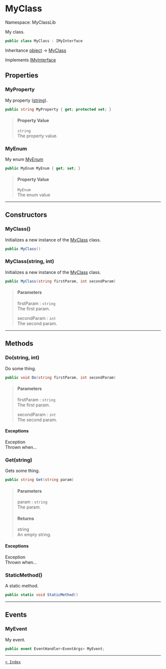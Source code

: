 # MyClass

Namespace: MyClassLib

My class.

```csharp
public class MyClass : IMyInterface
```

Inheritance [object](https://docs.microsoft.com/en-us/dotnet/api/system.object) → [MyClass](MyClass.md)

Implements [IMyInterface](IMyInterface.md)

## Properties

### MyProperty

My property ([string](https://docs.microsoft.com/en-us/dotnet/api/system.string)).

```csharp
public string MyProperty { get; protected set; }
```

> #### Property Value
> 
> `string`<br>The property value.
> 

### MyEnum

My enum [MyEnum](MyEnum.md)

```csharp
public MyEnum MyEnum { get; set; }
```

> #### Property Value
> 
> `MyEnum`<br>The enum value
> 

---

## Constructors

### MyClass()

Initializes a new instance of the [MyClass](MyClass.md) class.

```csharp
public MyClass()
```

> 

### MyClass(string, int)

Initializes a new instance of the [MyClass](MyClass.md) class.

```csharp
public MyClass(string firstParam, int secondParam)
```

> #### Parameters
> 
> firstParam : `string`<br>The first param.
> 
> secondParam : `int`<br>The second param.
> 

---

## Methods

### Do(string, int)

Do some thing.

```csharp
public void Do(string firstParam, int secondParam)
```

> #### Parameters
> 
> firstParam : `string`<br>The first param.
> 
> secondParam : `int`<br>The second param.
> 

#### Exceptions

Exception<br>Thrown when...

### Get(string)

Gets some thing.

```csharp
public string Get(string param)
```

> #### Parameters
> 
> param : `string`<br>The param.
> 
> #### Returns
> 
> string<br>An empty string.
> 

#### Exceptions

Exception<br>Thrown when...

### StaticMethod()

A static method.

```csharp
public static void StaticMethod()
```

> 

---

## Events

### MyEvent

My event.

```csharp
public event EventHandler<EventArgs> MyEvent;
```

---

[`< Index`](..\index.md)
